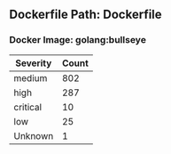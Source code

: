 ## Dockerfile Path: Dockerfile

### Docker Image: golang:bullseye
| Severity | Count |
|----------|-------|
| medium | 802 |
| high | 287 |
| critical | 10 |
| low | 25 |
| Unknown | 1 |
